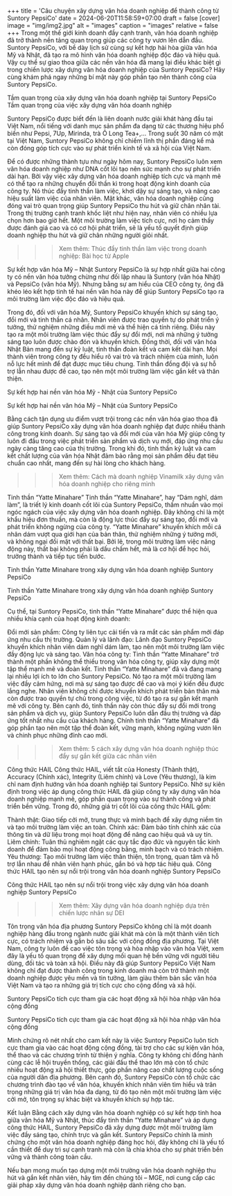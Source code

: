 +++
title = 'Câu chuyện xây dựng văn hóa doanh nghiệp để thành công từ Suntory PepsiCo'
date = 2024-06-20T11:58:59+07:00
draft = false
[cover]
image = "img/img2.jpg"
alt = "images"
caption = "images"
relative = false
+++
Trong một thế giới kinh doanh đầy cạnh tranh, văn hóa doanh nghiệp đã trở thành nền tảng quan trọng giúp các công ty vươn lên dẫn đầu. Suntory PepsiCo, với bề dày lịch sử cùng sự kết hợp hài hòa giữa văn hóa Mỹ và Nhật, đã tạo ra mô hình văn hóa doanh nghiệp độc đáo và hiệu quả. Vậy cụ thể sự giao thoa giữa các nền văn hóa đã mang lại điều khác biệt gì trong chiến lược xây dựng văn hóa doanh nghiệp của Suntory PepsiCo? Hãy cùng khám phá ngay những bí mật này góp phần tạo nên thành công của Suntory PepsiCo.

Tầm quan trọng của xây dựng văn hóa doanh nghiệp tại Suntory PepsiCo
Tầm quan trọng của việc xây dựng văn hóa doanh nghiệp

Suntory PepsiCo được biết đến là liên doanh nước giải khát hàng đầu tại Việt Nam, nổi tiếng với danh mục sản phẩm đa dạng từ các thương hiệu phổ biến như Pepsi, 7Up, Mirinda, trà Ô Long Tea+,… Trong suốt 30 năm có mặt tại Việt Nam, Suntory PepsiCo không chỉ chiếm lĩnh thị phần đáng kể mà còn đóng góp tích cực vào sự phát triển kinh tế và xã hội của Việt Nam.

Để có được những thành tựu như ngày hôm nay, Suntory PepsiCo luôn xem văn hóa doanh nghiệp như DNA cốt lõi tạo nên sức mạnh cho sự phát triển dài hạn. Bởi vậy việc xây dựng văn hóa doanh nghiệp tích cực và mạnh mẽ có thể tạo ra những chuyển đổi thần kì trong hoạt động kinh doanh của công ty. Nó thúc đẩy tinh thần làm việc, khơi dậy sự sáng tạo, và nâng cao hiệu suất làm việc của nhân viên. Mặt khác, văn hóa doanh nghiệp cũng đóng vai trò quan trọng giúp Suntory PepsiCo thu hút và giữ chân nhân tài. Trong thị trường cạnh tranh khốc liệt như hiện nay, nhân viên có nhiều lựa chọn hơn bao giờ hết. Một môi trường làm việc tích cực, nơi họ cảm thấy được đánh giá cao và có cơ hội phát triển, sẽ là yếu tố quyết định giúp doanh nghiệp thu hút và giữ chân những người giỏi nhất.

>>> Xem thêm: Thúc đẩy tinh thần làm việc trong doanh nghiệp: Bài học từ Apple

Sự kết hợp văn hóa Mỹ – Nhật
Suntory PepsiCo là sự hợp nhất giữa hai công ty có nền văn hóa tưởng chừng như đối lập nhau là Suntory (văn hóa Nhật) và PepsiCo (văn hóa Mỹ). Nhưng bằng sự am hiểu của CEO công ty, ông đã khéo léo kết hợp tinh tế hai nền văn hóa này để giúp Suntory PepsiCo tạo ra môi trường làm việc độc đáo và hiệu quả.

Trong đó, đối với văn hóa Mỹ, Suntory PepsiCo khuyến khích sự sáng tạo, đổi mới và tinh thần cá nhân. Nhân viên được trao quyền tự do phát triển ý tưởng, thử nghiệm những điều mới mẻ và thể hiện cá tính riêng. Điều này tạo ra một môi trường làm việc thúc đẩy sự đổi mới, nơi mà những ý tưởng sáng tạo luôn được chào đón và khuyến khích. Đồng thời, đối với văn hóa Nhật Bản mang đến sự kỷ luật, tinh thần đoàn kết và cam kết dài hạn. Mọi thành viên trong công ty đều hiểu rõ vai trò và trách nhiệm của mình, luôn nỗ lực hết mình để đạt được mục tiêu chung. Tinh thần đồng đội và sự hỗ trợ lẫn nhau được đề cao, tạo nên một môi trường làm việc gắn kết và thân thiện.

Sự kết hợp hai nền văn hóa Mỹ - Nhật của Suntory PepsiCo

Sự kết hợp hai nền văn hóa Mỹ – Nhật của Suntory PepsiCo

Bằng cách tận dụng ưu điểm vượt trội trong các nền văn hóa giao thoa đã giúp Suntory PepsiCo xây dựng văn hóa doanh nghiệp đạt được nhiều thành công trong kinh doanh. Sự sáng tạo và đổi mới của văn hóa Mỹ giúp công ty luôn đi đầu trong việc phát triển sản phẩm và dịch vụ mới, đáp ứng nhu cầu ngày càng tăng cao của thị trường. Trong khi đó, tinh thần kỷ luật và cam kết chất lượng của văn hóa Nhật đảm bảo rằng mọi sản phẩm đều đạt tiêu chuẩn cao nhất, mang đến sự hài lòng cho khách hàng.

>>> Xem thêm: Cách mà doanh nghiệp Vinamilk xây dựng văn hóa doanh nghiệp cho riêng mình

Tinh thần “Yatte Minahare”
Tinh thần “Yatte Minahare”, hay “Dám nghĩ, dám làm”, là triết lý kinh doanh cốt lõi của Suntory PepsiCo, thấm nhuần vào mọi ngóc ngách của việc xây dựng văn hóa doanh nghiệp. Đây không chỉ là một khẩu hiệu đơn thuần, mà còn là động lực thúc đẩy sự sáng tạo, đổi mới và phát triển không ngừng của công ty. “Yatte Minahare” khuyến khích mỗi cá nhân dám vượt qua giới hạn của bản thân, thử nghiệm những ý tưởng mới, và không ngại đối mặt với thất bại. Bởi lẽ, trong môi trường làm việc năng động này, thất bại không phải là dấu chấm hết, mà là cơ hội để học hỏi, trưởng thành và tiếp tục tiến bước.

Tinh thần Yatte Minahare trong xây dựng văn hóa doanh nghiệp Suntory PepsiCo

Tinh thần Yatte Minahare trong xây dựng văn hóa doanh nghiệp Suntory PepsiCo

Cụ thể, tại Suntory PepsiCo, tinh thần “Yatte Minahare” được thể hiện qua nhiều khía cạnh của hoạt động kinh doanh:

Đổi mới sản phẩm: Công ty liên tục cải tiến và ra mắt các sản phẩm mới đáp ứng nhu cầu thị trường.
Quản lý và lãnh đạo: Lãnh đạo Suntory PepsiCo khuyến khích nhân viên dám nghĩ dám làm, tạo nên một môi trường làm việc đầy động lực và sáng tạo.
Văn hóa công ty: Tinh thần “Yatte Minahare” trở thành một phần không thể thiếu trong văn hóa công ty, giúp xây dựng một tập thể mạnh mẽ và đoàn kết.
Tinh thần “Yatte Minahare” đã và đang mang lại nhiều lợi ích to lớn cho Suntory PepsiCo. Nó tạo ra một môi trường làm việc đầy cảm hứng, nơi mà sự sáng tạo được đề cao và mọi ý kiến đều được lắng nghe. Nhân viên không chỉ được khuyến khích phát triển bản thân mà còn được trao quyền tự chủ trong công việc, từ đó tạo ra sự gắn kết mạnh mẽ với công ty. Bên cạnh đó, tinh thần này còn thúc đẩy sự đổi mới trong sản phẩm và dịch vụ, giúp Suntory PepsiCo luôn dẫn đầu thị trường và đáp ứng tốt nhất nhu cầu của khách hàng. Chính tinh thần “Yatte Minahare” đã góp phần tạo nên một tập thể đoàn kết, vững mạnh, không ngừng vươn lên và chinh phục những đỉnh cao mới.

>>> Xem thêm: 5 cách xây dựng văn hóa doanh nghiệp thúc đẩy sự gắn kết giữa các nhân viên

Công thức HAIL
Công thức HAIL, viết tắt của Honesty (Thành thật), Accuracy (Chính xác), Integrity (Liêm chính) và Love (Yêu thương), là kim chỉ nam định hướng văn hóa doanh nghiệp tại Suntory PepsiCo. Nhờ sự kiên định trong việc áp dụng công thức HAIL đã giúp công ty xây dựng văn hóa doanh nghiệp mạnh mẽ, góp phần quan trọng vào sự thành công và phát triển bền vững. Trong đó, những giá trị cốt lõi của công thức HAIL gồm:

Thành thật: Giao tiếp cởi mở, trung thực và minh bạch để xây dựng niềm tin và tạo môi trường làm việc an toàn.
Chính xác: Đảm bảo tính chính xác của thông tin và dữ liệu trong mọi hoạt động để nâng cao hiệu quả và uy tín.
Liêm chính: Tuân thủ nghiêm ngặt các quy tắc đạo đức và nguyên tắc kinh doanh để đảm bảo mọi hoạt động công bằng, minh bạch và có trách nhiệm.
Yêu thương: Tạo môi trường làm việc thân thiện, tôn trọng, quan tâm và hỗ trợ lẫn nhau để nhân viên hạnh phúc, gắn bó và hợp tác hiệu quả.
Công thức HAIL tạo nên sự nổi trội trong văn hóa doanh nghiệp Suntory PepsiCo

Công thức HAIL tạo nên sự nổi trội trong việc xây dựng văn hóa doanh nghiệp Suntory PepsiCo

>>> Xem thêm: Xây dựng văn hóa doanh nghiệp dựa trên chiến lược nhân sự DEI

Tôn trọng văn hóa địa phương
Suntory PepsiCo không chỉ là một doanh nghiệp hàng đầu trong ngành nước giải khát mà còn là một thành viên tích cực, có trách nhiệm và gắn bó sâu sắc với cộng đồng địa phương. Tại Việt Nam, công ty luôn đề cao việc tôn trọng và hòa nhập vào văn hóa Việt, xem đây là yếu tố quan trọng để xây dựng mối quan hệ bền vững với người tiêu dùng, đối tác và toàn xã hội. Điều này đã giúp Suntory PepsiCo Việt Nam không chỉ đạt được thành công trong kinh doanh mà còn trở thành một doanh nghiệp được yêu mến và tin tưởng, làm giàu thêm bản sắc văn hóa Việt Nam và tạo ra những giá trị tích cực cho cộng đồng và xã hội.

Suntory PepsiCo tích cực tham gia các hoạt động xã hội hòa nhập văn hóa cộng đồng 

Suntory PepsiCo tích cực tham gia các hoạt động xã hội hòa nhập văn hóa cộng đồng

Minh chứng rõ nét nhất cho cam kết này là việc Suntory PepsiCo luôn tích cực tham gia vào các hoạt động cộng đồng, tài trợ cho các sự kiện văn hóa, thể thao và các chương trình từ thiện ý nghĩa. Công ty không chỉ đồng hành cùng các lễ hội truyền thống, các giải đấu thể thao lớn mà còn tổ chức nhiều hoạt động xã hội thiết thực, góp phần nâng cao chất lượng cuộc sống của người dân địa phương. Bên cạnh đó, Suntory PepsiCo còn tổ chức các chương trình đào tạo về văn hóa, khuyến khích nhân viên tìm hiểu và trân trọng những giá trị văn hóa đa dạng, từ đó tạo nên một môi trường làm việc cởi mở, tôn trọng sự khác biệt và khuyến khích sự hợp tác.

Kết luận
Bằng cách xây dựng văn hóa doanh nghiệp có sự kết hợp tinh hoa giữa văn hóa Mỹ và Nhật, thúc đẩy tinh thần “Yatte Minahare” và áp dụng công thức HAIL, Suntory PepsiCo đã xây dựng được một môi trường làm việc đầy sáng tạo, chính trực và gắn kết. Suntory PepsiCo chính là minh chứng cho một văn hóa doanh nghiệp đáng học hỏi, đây không chỉ là yếu tố cần thiết để duy trì sự cạnh tranh mà còn là chìa khóa cho sự phát triển bền vững và thành công toàn cầu.

Nếu bạn mong muốn tạo dựng một môi trường văn hóa doanh nghiệp thu hút và gắn kết nhân viên, hãy tìm đến chúng tôi – MGE, nơi cung cấp các giải pháp xây dựng văn hóa doanh nghiệp dành riêng cho bạn.